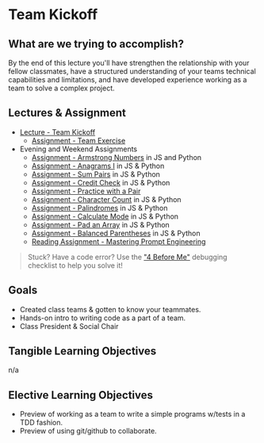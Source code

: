 # Team Kickoff

## What are we trying to accomplish?

By the end of this lecture you'll have strengthen the relationship with your fellow classmates, have a structured understanding of your teams technical capabilities and limitations, and have developed experience working as a team to solve a complex project.

## Lectures & Assignment

- [Lecture - Team Kickoff](./1-team-kickoff.md)
  - [Assignment - Team Exercise](https://github.com/Code-Platoon-Assignments/Team-Group-Project/tree/main)
- Evening and Weekend Assignments
  - [Assignment - Armstrong Numbers](https://github.com/Code-Platoon-Assignments/algo-armstrong-numbers.git) in JS and Python
  - [Assignment - Anagrams I](https://github.com/Code-Platoon-Assignments/algo-anagrams-i.git) in JS & Python
  - [Assignment - Sum Pairs](https://github.com/Code-Platoon-Assignments/algo-sum-pairs.git) in JS & Python
  - [Assignment - Credit Check](https://github.com/Code-Platoon-Assignments/algo-credit-check.git) in JS & Python
  - [Assignment - Practice with a Pair](https://github.com/Code-Platoon-Assignments/git-pair.git)
  - [Assignment - Character Count](https://github.com/Code-Platoon-Assignments/algo-character-count.git) in JS & Python
  - [Assignment - Palindromes](https://github.com/Code-Platoon-Assignments/algo-palindromes.git) in JS & Python
  - [Assignment - Calculate Mode](https://github.com/Code-Platoon-Assignments/algo-calculate-mode.git) in JS & Python
  - [Assignment - Pad an Array](https://github.com/Code-Platoon-Assignments/algo-pad-array.git) in JS & Python
  - [Assignment - Balanced Parentheses](https://github.com/Code-Platoon-Assignments/algo-balanced-parentheses.git) in JS & Python
  - [Reading Assignment - Mastering Prompt Engineering](https://drive.google.com/file/d/1YhBN6Bk7eOYHY_ZXeQrOODWwwY1Zj1Ax/view?usp=drive_link)

> Stuck? Have a code error? Use the ["4 Before Me"](https://docs.google.com/document/d/1nseOs5oabYBKNHfwJZNAR7GlU0zkZxNagsw63AD7XV0/edit) debugging checklist to help you solve it!

## Goals

- Created class teams & gotten to know your teammates.
- Hands-on intro to writing code as a part of a team.
- Class President & Social Chair

## Tangible Learning Objectives

n/a

## Elective Learning Objectives

- Preview of working as a team to write a simple programs w/tests in a TDD fashion.
- Preview of using git/github to collaborate.
